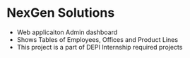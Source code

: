 # NexGen Solutions
- Web applicaiton Admin dashboard
- Shows Tables of Employees, Offices and Product Lines
- This project is a part of DEPI Internship required projects
